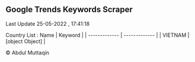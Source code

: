 

## Google Trends Keywords Scraper 
 
Last Update 25-05-2022 , 17:41:18

Country List :
 Name  | Keyword |
| ------------- | ------------- |
| VIETNAM | [object Object] |



© Abdul Muttaqin 
